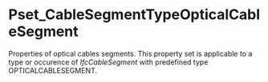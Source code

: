 # Pset_CableSegmentTypeOpticalCableSegment

Properties of optical cables segments. This property set is applicable to a type or occurence of _IfcCableSegment_ with predefined type OPTICALCABLESEGMENT.
